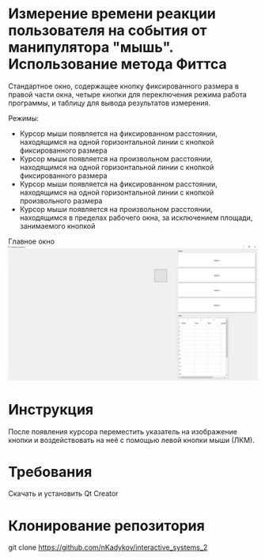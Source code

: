 # Измерение времени реакции пользователя на события от манипулятора "мышь". Использование метода Фиттса
Стандартное окно, содержащее кнопку фиксированного размера в правой части окна, четыре кнопки для переключения режима работа программы, и таблицу для вывода результатов измерения.

Режимы:
- Курсор мыши появляется на фиксированном расстоянии, находящимся на одной горизонтальной линии с кнопкой фиксированного размера
- Курсор мыши появляется на произвольном расстоянии, находящимся на одной горизонтальной линии с кнопкой фиксированного размера
- Курсор мыши появляется на фиксированном расстоянии, находящимся на одной горизонтальной линии с кнопкой произвольного размера
- Курсор мыши появляется на произвольном расстоянии, находящимся в пределах рабочего окна, за исключением площади, занимаемого кнопкой

Главное окно
![screenshot](screenshot/window.jpg)

# Инструкция
После появления курсора переместить указатель на изображение кнопки и воздействовать на неё с помощью левой кнопки мыши (ЛКМ).

# Требования
Скачать и установить Qt Creator

# Клонирование репозитория
git clone https://github.com/nKadykov/interactive_systems_2
